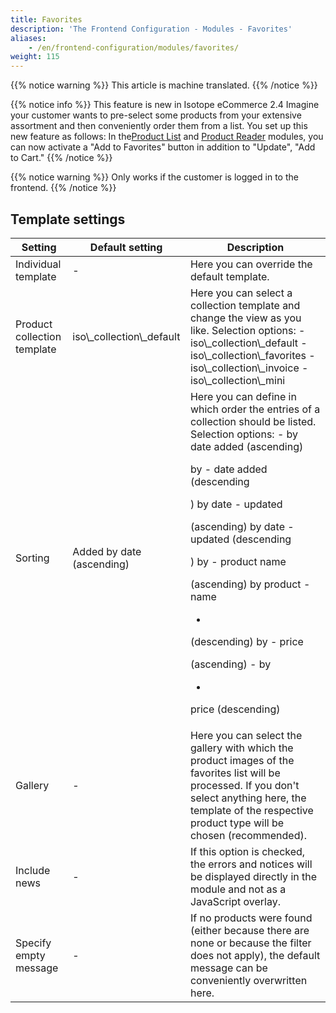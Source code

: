 ```yaml
---
title: Favorites
description: 'The Frontend Configuration - Modules - Favorites'
aliases:
    - /en/frontend-configuration/modules/favorites/
weight: 115
---
```


{{% notice warning %}}
This article is machine translated.
{{% /notice %}}

{{% notice info %}}
 This feature is new in Isotope eCommerce 2.4 Imagine your customer wants to pre-select some products from your extensive assortment and then conveniently order them from a list. You set up this new feature as follows: In the[Product List](/de/frontend-konfiguration-module-produktliste/) and [Product Reader](/de/frontend-konfiguration-module-Produktleser/) modules, you can now activate a "Add to Favorites" button in addition to "Update", "Add to Cart."
{{% /notice %}}

{{% notice warning %}}
 Only works if the customer is logged in to the frontend. 
{{% /notice %}}

## Template settings

<table><thead><tr><th>Setting</th> <th>Default setting</th> <th>Description</th> </tr></thead><tbody><tr><td>Individual template</td> <td>-</td> <td>Here you can override the default template.</td> </tr><tr><td>Product collection template</td> <td>iso\_collection\_default</td> <td>Here you can select a collection template and change the view as you like. Selection options: - iso\_collection\_default
- iso\_collection\_favorites
- iso\_collection\_invoice
- iso\_collection\_mini
 
</td> </tr><tr><td>Sorting</td> <td>Added by date (ascending)</td> <td>Here you can define in which order the entries of a collection should be listed. Selection options: - by date added (ascending)
 
by - date added (descending
 
) by date - updated
 
(ascending) by date - updated (descending
 
) by - product name
 
(ascending) by product - name

- 

(descending) by - price
 
(ascending) - by

- 

price (descending) </td> </tr><tr><td>Gallery</td> <td>-</td> <td>Here you can select the gallery with which the product images of the favorites list will be processed. If you don't select anything here, the template of the respective product type will be chosen (recommended).</td> </tr><tr><td>Include news</td> <td>-</td> <td>If this option is checked, the errors and notices will be displayed directly in the module and not as a JavaScript overlay.</td> </tr><tr><td>Specify empty message</td> <td>-</td> <td>If no products were found (either because there are none or because the filter does not apply), the default message can be conveniently overwritten here.</td></tr></tbody></table>
